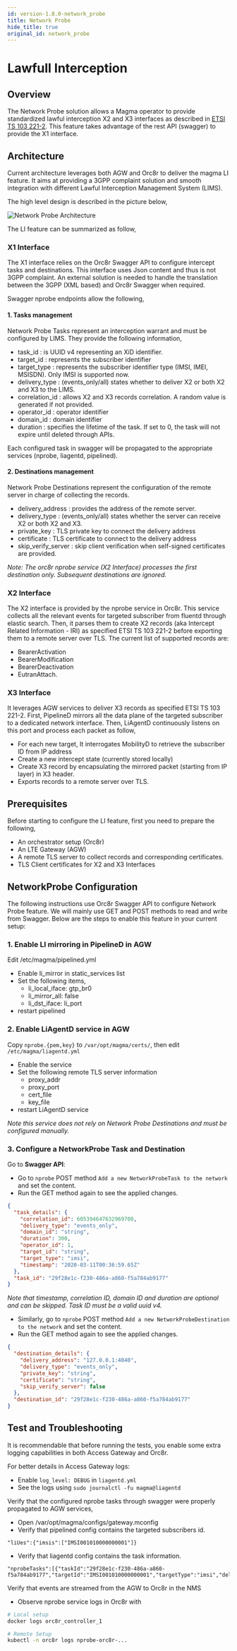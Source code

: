 ```yaml
---
id: version-1.8.0-network_probe
title: Network Probe
hide_title: true
original_id: network_probe
---
```


# Lawfull Interception

## Overview

The Network Probe solution allows a Magma operator to provide standardized lawful interception X2 and X3 interfaces as described in [ETSI TS 103 221-2](https://www.etsi.org/deliver/etsi_ts/103200_103299/10322102/01.04.01_60/ts_10322102v010401p.pdf). This feature takes advantage of the rest API (swagger) to provide the X1 interface.

## Architecture

Current architecture leverages both AGW and Orc8r to deliver the magma LI feature. It aims at providing a 3GPP complaint solution and smooth integration with different Lawful Interception Management System (LIMS).

The high level design is described in the picture below,

![Network Probe Architecture](../../../docs/assets/lte/network_probe_architecture.png "Network Probe Architecture")

The LI feature can be summarized as follow,

### X1 Interface

The X1 interface relies on the Orc8r Swagger API to configure intercept tasks and destinations. This interface uses Json content and thus is not 3GPP complaint. An external solution is needed to handle the translation between the 3GPP (XML based) and Orc8r Swagger when required.

Swagger nprobe endpoints allow the following,

#### 1. Tasks management

Network Probe Tasks represent an interception warrant and must be configured by LIMS. They provide the following information,

- task_id : is UUID v4 representing an XiD identifier.
- target_id : represents the subscriber identifier
- target_type : represents the subscriber identifier type (IMSI, IMEI, MSISDN). Only IMSI is supported now.
- delivery_type : (events_only/all) states whether to deliver X2 or both X2 and X3 to the LIMS.
- correlation_id : allows X2 and X3 records correlation. A random value is generated if not provided.
- operator_id : operator identifier
- domain_id : domain identifier
- duration : specifies the lifetime of the task. If set to 0, the task will not expire until deleted through APIs.

Each configured task in swagger will be propagated to the appropriate services (nprobe, liagentd, pipelined).

#### 2. Destinations management

Network Probe Destinations represent the configuration of the remote server in charge of collecting the records.

- delivery_address : provides the address of the remote server.
- delivery_type : (events_only/all) states whether the server can receive X2 or both X2 and X3.
- private_key : TLS private key to connect the delivery address
- certificate : TLS certificate to connect to the delivery address
- skip_verify_server : skip client verification when self-signed certificates are provided.

*Note: The orc8r nprobe service (X2 Interface) processes the first destination only. Subsequent destinations are ignored.*

### X2 Interface

The X2 interface is provided by the nprobe service in Orc8r. This service collects all the relevant events for targeted subscriber from fluentd through elastic search. Then, it parses them to create X2 records (aka Intercept Related Information - IRI) as specified ETSI TS 103 221-2 before exporting them to a remote server over TLS.
The current list of supported records are:

- BearerActivation
- BearerModification
- BearerDeactivation
- EutranAttach.

### X3 Interface

It leverages AGW services to deliver X3 records as specified ETSI TS 103 221-2.
First, PipelineD mirrors all the data plane of the targeted subscriber to a dedicated network interface. Then, LiAgentD continuously listens on this port and process each packet as follow,

- For each new target, It interrogates MobilityD to retrieve the subscriber ID from IP address
- Create a new intercept state (currently stored locally)
- Create X3 record by encapsulating the mirrored packet (starting from IP layer) in X3 header.
- Exports records to a remote server over TLS.

## Prerequisites

Before starting to configure the LI feature, first you need to prepare the following,

- An orchestrator setup (Orc8r)
- An LTE Gateway (AGW)
- A remote TLS server to collect records and corresponding certificates.
- TLS Client certificates for X2 and X3 Interfaces

## NetworkProbe Configuration

The following instructions use Orc8r Swagger API to configure Network Probe feature. We will mainly use GET and POST methods to read and write from Swagger.
Below are the steps to enable this feature in your current setup:

### 1. Enable LI mirroring in PipelineD in AGW

Edit /etc/magma/pipelined.yml

- Enable li_mirror in static_services list
- Set the following items,
    - li_local_iface: gtp_br0
    - li_mirror_all: false
    - li_dst_iface: li_port
- restart pipelined

### 2. Enable LiAgentD service in AGW

Copy `nprobe.{pem,key}` to `/var/opt/magma/certs/`, then edit `/etc/magma/liagentd.yml`

- Enable the service
- Set the following remote TLS server information
    - proxy_addr
    - proxy_port
    - cert_file
    - key_file
- restart LiAgentD service

*Note this service does not rely on Network Probe Destinations and must be configured manually.*

### 3. Configure a NetworkProbe Task and Destination

Go to **Swagger API**:

- Go to `nprobe` POST method `Add a new NetworkProbeTask to the network` and set the content.
- Run the GET method again to see the applied changes.

```json
{
  "task_details": {
    "correlation_id": 605394647632969700,
    "delivery_type": "events_only",
    "domain_id": "string",
    "duration": 300,
    "operator_id": 1,
    "target_id": "string",
    "target_type": "imsi",
    "timestamp": "2020-03-11T00:36:59.65Z"
  },
  "task_id": "29f28e1c-f230-486a-a860-f5a784ab9177"
}
```

*Note that timestamp, correlation ID, domain ID and duration are optional and can be skipped. Task ID must be a valid uuid v4.*

- Similarly, go to `nprobe` POST method `Add a new NetworkProbeDestination to the network` and set the content.
- Run the GET method again to see the applied changes.

```json
{
  "destination_details": {
    "delivery_address": "127.0.0.1:4040",
    "delivery_type": "events_only",
    "private_key": "string",
    "certificate": "string",
    "skip_verify_server": false
  },
  "destination_id": "29f28e1c-f230-486a-a860-f5a784ab9177"
}
```

## Test and Troubleshooting

It is recommendable that before running the tests, you enable some extra logging capabilities in both Access Gateway and Orc8r.

For better details in Access Gateway logs:

- Enable `log_level: DEBUG` in `liagentd.yml`
- See the logs using `sudo journalctl -fu magma@liagentd`

Verify that the configured nprobe tasks through swagger were properly propagated to AGW services,

- Open /var/opt/magma/configs/gateway.mconfig
- Verify that pipelined config contains the targeted subscribers id.

```text
"liUes":{"imsis":["IMSI001010000000001"]}
```

- Verify that liagentd config contains the task information.

```text
"nprobeTasks":[{"taskId":"29f28e1c-f230-486a-a860-f5a784ab9177","targetId":"IMSI001010000000001","targetType":"imsi","deliveryType":"events_only","correlationId":"605394647632070000"}]
```

Verify that events are streamed from the AGW to Orc8r in the NMS

- Observe nprobe service logs in Orc8r with

```bash
# Local setup
docker logs orc8r_controller_1
```

```bash
# Remote Setup
kubectl -n orc8r logs nprobe-orc8r-...
```
